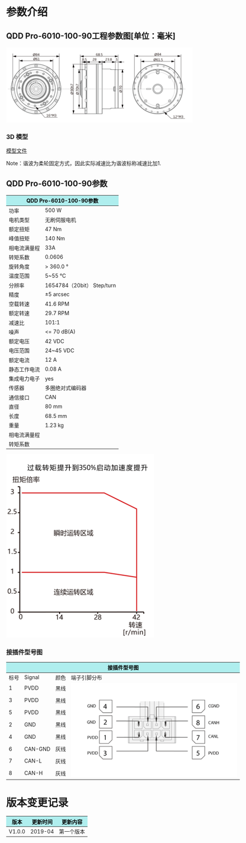 # 参数介绍 
## QDD Pro-6010-100-90工程参数图[单位：毫米]
![QDD Pro-6010-100-90]( ../img/Qddpro_6010_x_90三视图.png )  
### 3D 模型
[模型文件]( ../img/QddPro_6010_101_903D.STEP.zip )

Note：谐波为柔轮固定方式，因此实际减速比为谐波标称减速比加1.

## QDD Pro-6010-100-90参数

<table class="tableizer-table" style="width:400px"><thead><tr class="tableizer-firstrow"><th colspan="2" style="background: PaleTurquoise; color: black;">QDD Pro-6010-100-90参数</th></tr></thead><tbody><tr><td>功率</td><td>500 W</td></tr><tr><td>电机类型</td><td>无刷伺服电机</td></tr><tr><td>额定扭矩</td><td>47 Nm</td></tr><tr><td>峰值扭矩</td><td>140 Nm</td></tr><tr><td>相电流满量程</td><td>33A</td></tr><tr><td>转矩系数</td><td>0.0606</td></tr><tr><td>旋转角度</td><td>> 360.0 °</td></tr><tr><td>温度范围</td><td>5~55 °C</td></tr><tr><td>分辨率</td><td>1654784（20bit） Step/turn</td></tr><tr><td>精度</td><td>±5 arcsec</td></tr><tr><td>空载转速</td><td>41.6 RPM</td></tr><tr><td>额定转速</td><td>29.7 RPM</td></tr><tr><td>减速比</td><td>101:1</td></tr><tr><td>噪声</td><td><= 70 dB(A)</td></tr><tr><td>额定电压</td><td>42 VDC</td></tr><tr><td>电压范围</td><td>24~45 VDC</td></tr><tr><td>额定电流</td><td>12 A</td></tr><tr><td>静态工作电流</td><td>0.08 A</td></tr><tr><td>集成电力电子</td><td>yes</td></tr><tr><td>传感器</td><td>多圈绝对式编码器</td></tr><tr><td>通信接口</td><td>CAN</td></tr><tr><td>直径</td><td>80 mm</td></tr><tr><td>长度</td><td>68.5 mm</td></tr><tr><td>重量</td><td>1.23 kg</td></tr><tr><td>相电流满量程</td><td></td></tr><tr><td>转矩系数</td><td> </td></tr></tbody></table>

<img src="../img/QddPro-6010-100-90曲线.png" style="width:400px">

### 接插件型号图
<table class="tableizer-table" style="width:700px">
<thead><tr class="tableizer-firstrow"><th colspan="4" style="background: PaleTurquoise; color: black;">接插件型号图</th></tr></thead><tbody><tr><td>标号</td><td>Signal</td><td>颜色</td><td >端子引脚分布</td></tr><tr><td>1</td><td>PVDD</td><td>黑线</td><td rowspan="9"><img src="../img/配线2-2.png" style="width:450px"></td></tr><tr><td>3</td><td>PVDD</td><td>黑线</td></tr><tr><td>5</td><td>PVDD</td><td>黑线</td></tr><tr><td>2</td><td>GND</td><td>黑线</td></tr><tr><td>4</td><td>GND</td><td>黑线</td></tr><tr><td>6</td><td>CAN-GND</td><td>灰线</td></tr><tr><td>7</td><td>CAN-L</td><td>灰线</td></tr><tr><td>8</td><td>CAN-H</td><td>灰线</td></tr></tbody></table>

# 版本变更记录
<table class="tableizer-table">
<thead><tr class="tableizer-firstrow" style="background: PaleTurquoise; color: black;width:500px"><th >版本</th><th>更新时间</th><th>更新内容</th></tr></thead><tr><td>V1.0.0</td><td>2019-04</td><td>第一个版本</td></tr></tbody></table>
